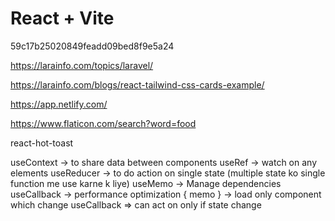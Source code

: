 # React + Vite

59c17b25020849feadd09bed8f9e5a24


https://larainfo.com/topics/laravel/

https://larainfo.com/blogs/react-tailwind-css-cards-example/

https://app.netlify.com/

https://www.flaticon.com/search?word=food

react-hot-toast

useContext -> to share data between components
useRef -> watch on any elements
useReducer -> to do action on single state (multiple state ko single function me use karne k liye)
useMemo -> Manage dependencies
useCallback -> performance optimization
{ memo } -> load only component which change
useCallback => can act on only if state change